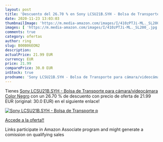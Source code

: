 ```yaml
---
layout: post
title: 'Descuento del 26.70 % en Sony LCSU21B.SYH - Bolsa de Transporte p'
date: 2020-11-23 13:03:03
thumbnailImage: 'https://m.media-amazon.com/images/I/410zPTJi-ML._SL200_.jpg'
images: [ 'https://m.media-amazon.com/images/I/410zPTJi-ML._SL200_.jpg' ]
comments: true
category: ofertas
author: ring
slug: B00B06EON2
description:
actualPrice: 21.99 EUR
currency: EUR
price: 21.99
comparePrice: 30.0 EUR
inStock: true
prodname: 'Sony LCSU21B.SYH - Bolsa de Transporte para cámara/videocámara  Color Negro'
---
```


Tienes [Sony LCSU21B.SYH - Bolsa de Transporte para cámara/videocámara  Color Negro](https://www.amazon.es/dp/B00B06EON2/?tag=tolees-21) con un 26.70 % de descuento con precio de oferta de 21.99 EUR (original: 30.0 EUR) en el siguiente enlace!

[![Sony LCSU21B.SYH - Bolsa de Transporte p](https://m.media-amazon.com/images/I/410zPTJi-ML._SL200_.jpg)](https://www.amazon.es/dp/B00B06EON2/?tag=tolees-21)

[Accede a la oferta!!](https://www.amazon.es/dp/B00B06EON2/?tag=tolees-21)

Links participate in Amazon Associate program and might generate a comission on qualifying sales


